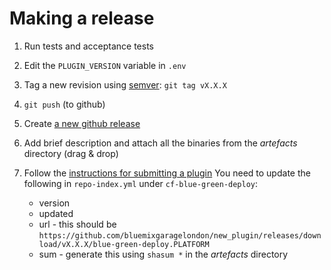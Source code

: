 # Making a release

1. Run tests and acceptance tests

1. Edit the `PLUGIN_VERSION` variable in `.env`

1. Tag a new revision using [semver](http://semver.org): `git tag vX.X.X`

1. `git push` (to github)

1. Create [a new github release](https://github.com/bluemixgaragelondon/cf-blue-green-deploy/releases/new)

1. Add brief description and attach all the binaries from the _artefacts_ directory (drag & drop)

1. Follow the [instructions for submitting a plugin](https://github.com/cloudfoundry-incubator/cli-plugin-repo#submitting-plugins)
You need to update the following in `repo-index.yml` under `cf-blue-green-deploy`:

   * version
   * updated
   * url - this should be `https://github.com/bluemixgaragelondon/new_plugin/releases/download/vX.X.X/blue-green-deploy.PLATFORM`
   * sum - generate this using `shasum *` in the _artefacts_ directory
